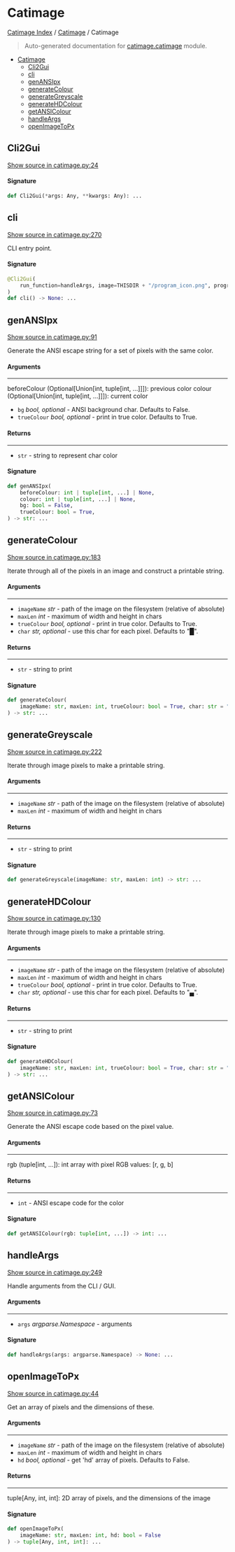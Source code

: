# Catimage

[Catimage Index](../README.md#catimage-index) / [Catimage](./index.md#catimage) / Catimage

> Auto-generated documentation for [catimage.catimage](../../../catimage/catimage.py) module.

- [Catimage](#catimage)
  - [Cli2Gui](#cli2gui)
  - [cli](#cli)
  - [genANSIpx](#genansipx)
  - [generateColour](#generatecolour)
  - [generateGreyscale](#generategreyscale)
  - [generateHDColour](#generatehdcolour)
  - [getANSIColour](#getansicolour)
  - [handleArgs](#handleargs)
  - [openImageToPx](#openimagetopx)

## Cli2Gui

[Show source in catimage.py:24](../../../catimage/catimage.py#L24)

#### Signature

```python
def Cli2Gui(*args: Any, **kwargs: Any): ...
```



## cli

[Show source in catimage.py:270](../../../catimage/catimage.py#L270)

CLI entry point.

#### Signature

```python
@Cli2Gui(
    run_function=handleArgs, image=THISDIR + "/program_icon.png", program_name="CatImage"
)
def cli() -> None: ...
```



## genANSIpx

[Show source in catimage.py:91](../../../catimage/catimage.py#L91)

Generate the ANSI escape string for a set of pixels with the same color.

#### Arguments

----
 beforeColour (Optional[Union[int, tuple[int, ...]]]): previous color
 colour (Optional[Union[int, tuple[int, ...]]]): current color
 - `bg` *bool, optional* - ANSI background char. Defaults to False.
 - `trueColour` *bool, optional* - print in true color. Defaults to True.

#### Returns

-------
 - `str` - string to represent char color

#### Signature

```python
def genANSIpx(
    beforeColour: int | tuple[int, ...] | None,
    colour: int | tuple[int, ...] | None,
    bg: bool = False,
    trueColour: bool = True,
) -> str: ...
```



## generateColour

[Show source in catimage.py:183](../../../catimage/catimage.py#L183)

Iterate through all of the pixels in an image and construct a printable string.

#### Arguments

----
 - `imageName` *str* - path of the image on the filesystem (relative of absolute)
 - `maxLen` *int* - maximum of width and height in chars
 - `trueColour` *bool, optional* - print in true color. Defaults to True.
 - `char` *str, optional* - use this char for each pixel. Defaults to "█".

#### Returns

-------
 - `str` - string to print

#### Signature

```python
def generateColour(
    imageName: str, maxLen: int, trueColour: bool = True, char: str = "█"
) -> str: ...
```



## generateGreyscale

[Show source in catimage.py:222](../../../catimage/catimage.py#L222)

Iterate through image pixels to make a printable string.

#### Arguments

----
 - `imageName` *str* - path of the image on the filesystem (relative of absolute)
 - `maxLen` *int* - maximum of width and height in chars

#### Returns

-------
 - `str` - string to print

#### Signature

```python
def generateGreyscale(imageName: str, maxLen: int) -> str: ...
```



## generateHDColour

[Show source in catimage.py:130](../../../catimage/catimage.py#L130)

Iterate through image pixels to make a printable string.

#### Arguments

----
 - `imageName` *str* - path of the image on the filesystem (relative of absolute)
 - `maxLen` *int* - maximum of width and height in chars
 - `trueColour` *bool, optional* - print in true color. Defaults to True.
 - `char` *str, optional* - use this char for each pixel. Defaults to "▄".

#### Returns

-------
 - `str` - string to print

#### Signature

```python
def generateHDColour(
    imageName: str, maxLen: int, trueColour: bool = True, char: str = "▄"
) -> str: ...
```



## getANSIColour

[Show source in catimage.py:73](../../../catimage/catimage.py#L73)

Generate the ANSI escape code based on the pixel value.

#### Arguments

----
 rgb (tuple[int, ...]): int array with pixel RGB values: [r, g, b]

#### Returns

-------
 - `int` - ANSI escape code for the color

#### Signature

```python
def getANSIColour(rgb: tuple[int, ...]) -> int: ...
```



## handleArgs

[Show source in catimage.py:249](../../../catimage/catimage.py#L249)

Handle arguments from the CLI / GUI.

#### Arguments

----
 - `args` *argparse.Namespace* - arguments

#### Signature

```python
def handleArgs(args: argparse.Namespace) -> None: ...
```



## openImageToPx

[Show source in catimage.py:44](../../../catimage/catimage.py#L44)

Get an array of pixels and the dimensions of these.

#### Arguments

----
 - `imageName` *str* - path of the image on the filesystem (relative of absolute)
 - `maxLen` *int* - maximum of width and height in chars
 - `hd` *bool, optional* - get 'hd' array of pixels. Defaults to False.

#### Returns

-------
 tuple[Any, int, int]: 2D array of pixels, and the dimensions of the image

#### Signature

```python
def openImageToPx(
    imageName: str, maxLen: int, hd: bool = False
) -> tuple[Any, int, int]: ...
```